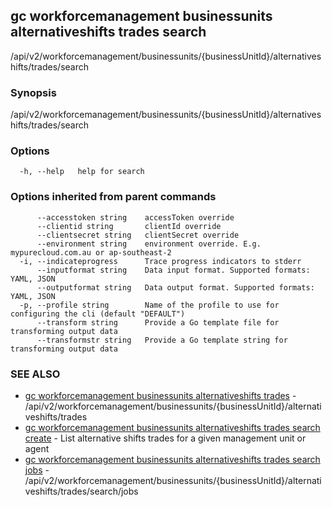 ## gc workforcemanagement businessunits alternativeshifts trades search

/api/v2/workforcemanagement/businessunits/{businessUnitId}/alternativeshifts/trades/search

### Synopsis

/api/v2/workforcemanagement/businessunits/{businessUnitId}/alternativeshifts/trades/search

### Options

```
  -h, --help   help for search
```

### Options inherited from parent commands

```
      --accesstoken string    accessToken override
      --clientid string       clientId override
      --clientsecret string   clientSecret override
      --environment string    environment override. E.g. mypurecloud.com.au or ap-southeast-2
  -i, --indicateprogress      Trace progress indicators to stderr
      --inputformat string    Data input format. Supported formats: YAML, JSON
      --outputformat string   Data output format. Supported formats: YAML, JSON
  -p, --profile string        Name of the profile to use for configuring the cli (default "DEFAULT")
      --transform string      Provide a Go template file for transforming output data
      --transformstr string   Provide a Go template string for transforming output data
```

### SEE ALSO

* [gc workforcemanagement businessunits alternativeshifts trades](gc_workforcemanagement_businessunits_alternativeshifts_trades.html)	 - /api/v2/workforcemanagement/businessunits/{businessUnitId}/alternativeshifts/trades
* [gc workforcemanagement businessunits alternativeshifts trades search create](gc_workforcemanagement_businessunits_alternativeshifts_trades_search_create.html)	 - List alternative shifts trades for a given management unit or agent
* [gc workforcemanagement businessunits alternativeshifts trades search jobs](gc_workforcemanagement_businessunits_alternativeshifts_trades_search_jobs.html)	 - /api/v2/workforcemanagement/businessunits/{businessUnitId}/alternativeshifts/trades/search/jobs


